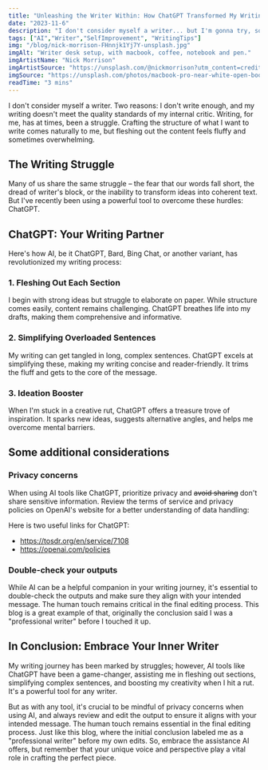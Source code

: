```yaml
---
title: "Unleashing the Writer Within: How ChatGPT Transformed My Writing"
date: "2023-11-6"
description: "I don't consider myself a writer... but I'm gonna try, so read on to see how."
tags: ["AI","Writer","SelfImprovement", "WritingTips"]
img: "/blog/nick-morrison-FHnnjk1Yj7Y-unsplash.jpg"
imgAlt: "Writer desk setup, with macbook, coffee, notebook and pen."
imgArtistName: "Nick Morrison"
imgArtistSource: "https://unsplash.com/@nickmorrison?utm_content=creditCopyText&utm_medium=referral&utm_source=unsplash"
imgSource: "https://unsplash.com/photos/macbook-pro-near-white-open-book-FHnnjk1Yj7Y?utm_content=creditCopyText&utm_medium=referral&utm_source=unsplash"
readTime: "3 mins"
---
```


I don't consider myself a writer. Two reasons: I don't write enough, and my writing doesn't meet the quality standards of my internal critic. Writing, for me, has at times, been a struggle. Crafting the structure of what I want to write comes naturally to me, but fleshing out the content feels fluffy and sometimes overwhelming.

## The Writing Struggle

Many of us share the same struggle – the fear that our words fall short, the dread of writer's block, or the inability to transform ideas into coherent text. But I've recently been using a powerful tool to overcome these hurdles: ChatGPT.

## ChatGPT: Your Writing Partner

Here's how AI, be it ChatGPT, Bard, Bing Chat, or another variant, has revolutionized my writing process:

### 1. Fleshing Out Each Section

I begin with strong ideas but struggle to elaborate on paper. While structure comes easily, content remains challenging. ChatGPT breathes life into my drafts, making them comprehensive and informative.

### 2. Simplifying Overloaded Sentences

My writing can get tangled in long, complex sentences. ChatGPT excels at simplifying these, making my writing concise and reader-friendly. It trims the fluff and gets to the core of the message.

### 3. Ideation Booster

When I'm stuck in a creative rut, ChatGPT offers a treasure trove of inspiration. It sparks new ideas, suggests alternative angles, and helps me overcome mental barriers.

## Some additional considerations

### Privacy concerns

When using AI tools like ChatGPT, prioritize privacy and ~~avoid sharing~~ don't share sensitive information. Review the terms of service and privacy policies on OpenAI's website for a better understanding of data handling:

Here is two useful links for ChatGPT:

- https://tosdr.org/en/service/7108
- https://openai.com/policies

### Double-check your outputs

While AI can be a helpful companion in your writing journey, it's essential to double-check the outputs and make sure they align with your intended message. The human touch remains critical in the final editing process. This blog is a great example of that, originally the conclusion said I was a "professional writer" before I touched it up.

## In Conclusion: Embrace Your Inner Writer

My writing journey has been marked by struggles; however, AI tools like ChatGPT have been a game-changer, assisting me in fleshing out sections, simplifying complex sentences, and boosting my creativity when I hit a rut. It's a powerful tool for any writer.

But as with any tool, it's crucial to be mindful of privacy concerns when using AI, and always review and edit the output to ensure it aligns with your intended message. The human touch remains essential in the final editing process. Just like this blog, where the initial conclusion labeled me as a "professional writer" before my own edits. So, embrace the assistance AI offers, but remember that your unique voice and perspective play a vital role in crafting the perfect piece.
